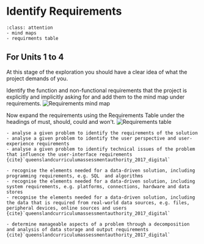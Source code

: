 # Identify Requirements

```{admonition} Tools used:
:class: attention
- mind maps
- requirments table
```
## For Units 1 to 4
At this stage of the exploration you should have a clear idea of what the project demands of you.

Identify the function and non-functional requirements that the project is explicitly and implicitly asking for and add them to the mind map under requirements.
![Requirements mind map](./assests/mm_requirements.png)

Now expand the requirements using the Requirements Table under the headings of must, should, could and won't.
![Requirements table](./assests/MuSCoW.png)

```{admonition} Unit 1 subject matter covered:
- analyse a given problem to identify the requirements of the solution
- analyse a given problem to identify the user perspective and user-experience requirements
- analyse a given problem to identify technical issues of the problem that influence the user-interface requirements
{cite}`queenslandcurriculumassessmentauthority_2017_digital`
```

```{admonition} Unit 2 subject matter covered:
- recognise the elements needed for a data-driven solution, including programming requirements, e.g. SQL  and algorithms
- recognise the elements needed for a data-driven solution, including system requirements, e.g. platforms, connections, hardware and data stores
- recognise the elements needed for a data-driven solution, including the data that is required from real-world data sources, e.g. files, peripheral devices, online sources and users
{cite}`queenslandcurriculumassessmentauthority_2017_digital`
```

```{admonition} Unit 4 subject matter covered:
- determine manageable aspects of a problem through a decomposition and analysis of data storage and output requirements
{cite}`queenslandcurriculumassessmentauthority_2017_digital`
```